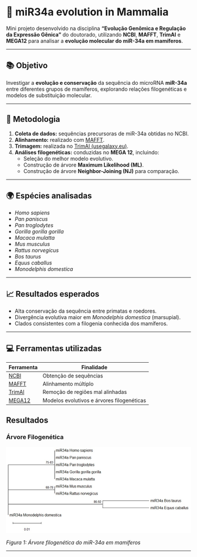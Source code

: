 # 🧬 miR34a evolution in Mammalia

Mini projeto desenvolvido na disciplina **“Evolução Genômica e Regulação da Expressão Gênica”** do doutorado, utilizando **NCBI**, **MAFFT**, **TrimAl** e **MEGA12** para analisar a **evolução molecular do miR-34a em mamíferos**.

---

## 📚 Objetivo
Investigar a **evolução e conservação** da sequência do microRNA **miR-34a** entre diferentes grupos de mamíferos, explorando relações filogenéticas e modelos de substituição molecular.

---

## 🧪 Metodologia
1. **Coleta de dados:** sequências precursoras de miR-34a obtidas no NCBI.  
2. **Alinhamento:** realizado com [MAFFT](https://mafft.cbrc.jp/alignment/server/).  
3. **Trimagem:** realizada no [TrimAl (usegalaxy.eu)](https://usegalaxy.eu/).  
4. **Análises filogenéticas:** conduzidas no **MEGA 12**, incluindo:
   - Seleção do melhor modelo evolutivo.
   - Construção de árvore **Maximum Likelihood (ML)**.
   - Construção de árvore **Neighbor-Joining (NJ)** para comparação.

---

## 🌍 Espécies analisadas
- *Homo sapiens*  
- *Pan paniscus*  
- *Pan troglodytes*  
- *Gorilla gorilla gorilla*  
- *Macaca mulatta*  
- *Mus musculus*  
- *Rattus norvegicus*  
- *Bos taurus*  
- *Equus caballus*  
- *Monodelphis domestica*

---

## 📈 Resultados esperados
- Alta conservação da sequência entre primatas e roedores.  
- Divergência evolutiva maior em *Monodelphis domestica* (marsupial).  
- Clados consistentes com a filogenia conhecida dos mamíferos.

---

## 💻 Ferramentas utilizadas
| Ferramenta | Finalidade |
|-------------|-------------|
| [NCBI](https://www.ncbi.nlm.nih.gov/) | Obtenção de sequências |
| [MAFFT](https://mafft.cbrc.jp/alignment/server/) | Alinhamento múltiplo |
| [TrimAl](https://usegalaxy.eu/) | Remoção de regiões mal alinhadas |
| [MEGA12](https://www.megasoftware.net/) | Modelos evolutivos e árvores filogenéticas |

## Resultados 

### Árvore Filogenética

![Árvore Filogenética do miR-34a](results/mir-34a-tree.jpeg)

*Figura 1: Árvore filogenética do miR-34a em mamíferos*

---
